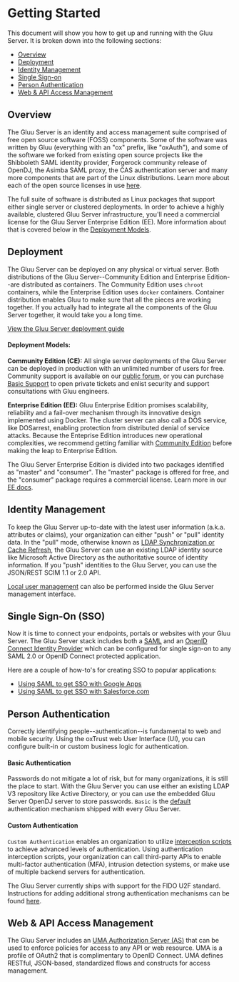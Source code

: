 # Getting Started

This document will show you how to get up and running with the Gluu
Server. It is broken down into the following sections:

- [Overview](#overview)
- [Deployment](#deployment)
- [Identity Management](#identity-management)
- [Single Sign-on](#single-sign-on-sso)
- [Person Authentication](#person-authentication)
- [Web & API Access Management](#web--api-access-management)

## Overview
The Gluu Server is an identity and access management suite comprised of
free open source software (FOSS) components. Some of the software was
written by Gluu (everything with an "ox" prefix, like "oxAuth"), and
some of the software we forked from existing open source projects like
the Shibboleth SAML identity provider, Forgerock community release of
OpenDJ, the Asimba SAML proxy, the CAS authentication server and many
more components that are part of the Linux distributions. Learn more
about each of the open source licenses in use
[here](../introduction/index.md#licenses).

The full suite of software is distributed as Linux packages that support
either single server or clustered deployments. In order to achieve a
highly available, clustered Gluu Server infrastructure, you'll need a
commercial license for the Gluu Server Enterprise Edition (EE). More
information about that is covered below in the [Deployment
Models](#deployment-models).

## Deployment
The Gluu Server can be deployed on any physical or virtual server. Both
distributions of the Gluu Server--Community Edition and Enterprise
Edition--are distributed as containers. The Community Edition uses
`chroot` containers, while the Enterprise Edition uses `docker`
containers. Container distribution enables Gluu to make sure that all
the pieces are working together. If you actually had to integrate all
the components of the Gluu Server together, it would take you a long
time.

[View the Gluu Server deployment guide](../deployment/index.md)

#### Deployment Models:
**Community Edition (CE):** All single server deployments of the Gluu
Server can be deployed in production with an unlimited number of users
for free. Community support is available on our [public
forum](http://support.gluu.org), or you can purchase [Basic
Support](http://gluu.org/pricing) to open private tickets and enlist
security and support consultations with Gluu engineers.

**Enterprise Edition (EE):** Gluu Enterprise Edition promises scalability,
reliability and a fail-over mechanism through its innovative design
implemented using Docker. The cluster server can also call a DOS
service, like DOSarrest, enabling protection from distributed denial of
service attacks. Because the Enteprise Edition introduces new
operational complexities, we recommend getting familiar with [Community
Edition](../deployment/index.md) before making the leap to Enterprise
Edition.

The Gluu Server Enterprise Edition is divided into two packages
identified as "master" and "consumer". The "master" package is offered
for free, and the "consumer" package requires a commercial license.
Learn more in our [EE docs](http://gluu.org/docs-cluster).

## Identity Management

To keep the Gluu Server up-to-date with the latest user information
(a.k.a. attributes or claims), your organization can either "push" or
"pull" identity data. In the "pull" mode, otherwise known as [LDAP
Synchronization or Cache
Refresh](../../admin-guide/cache-refresh/index.md), the Gluu Server can
use an existing LDAP identity source like Microsoft Active Directory as
the authoritative source of identity information. If you "push"
identities to the Gluu Server, you can use the JSON/REST SCIM 1.1 or 2.0
API.

[Local user management](../user-management/index.md#local-user-management) 
can also be performed inside the Gluu Server management interface.

## Single Sign-On (SSO)
Now it is time to connect your endpoints, portals or websites with your
Gluu Server. The Gluu Server stack includes both a
[SAML](../saml/index.md) and an [OpenID Connect Identity
Provider](../openid-connect/index.md) which can be configured for single
sign-on to any SAML 2.0 or OpenID Connect protected application.

Here are a couple of how-to's for creating SSO to popular applications:

- [Using SAML to get SSO with Google Apps](../../articles/google-saml.md)
- [Using SAML to get SSO with Salesforce.com](../../articles/salesforce-sso.md)

## Person Authentication
Correctly identifying people--authentication--is fundamental to web and
mobile security. Using the oxTrust web User Interface (UI), you can
configure built-in or custom business logic for authentication.

#### Basic Authentication
Passwords do not mitigate a lot of risk, but for many organizations, it
is still the place to start. With the Gluu Server you can use either an
existing LDAP V3 repository like Active Directory, or you can use the
embedded Gluu Server OpenDJ server to store passwords. `Basic` is the
[default](../configuration/index.md#manage-authentication)
authentication mechanism shipped with every Gluu Server.

#### Custom Authentication
`Custom Authentication` enables an organization to utilize [interception
scripts](../../reference/interception-scripts/index.md#overview) to
achieve advanced levels of authentication. Using authentication
interception scripts, your organization can call third-party APIs to
enable multi-factor authentication (MFA), intrusion detection systems,
or make use of multiple backend servers for authentication.

The Gluu Server currently ships with support for the FIDO U2F standard.
Instructions for adding additional strong authentication mechanisms can
be found
[here](../../reference/interception-scripts/index.md#authentication).

## Web & API Access Management
The Gluu Server includes an [UMA Authorization Server
(AS)](../uma/index.md) that can be used to enforce policies for access
to any API or web resource. UMA is a profile of OAuth2 that is
complimentary to OpenID Connect. UMA defines RESTful, JSON-based,
standardized flows and constructs for access management.
